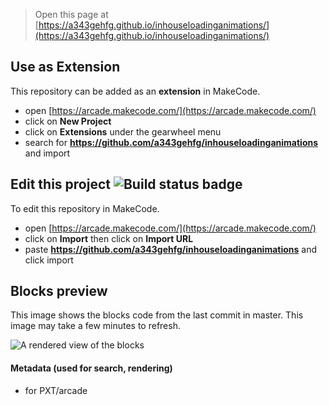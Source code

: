  


> Open this page at [https://a343gehfg.github.io/inhouseloadinganimations/](https://a343gehfg.github.io/inhouseloadinganimations/)

## Use as Extension

This repository can be added as an **extension** in MakeCode.

* open [https://arcade.makecode.com/](https://arcade.makecode.com/)
* click on **New Project**
* click on **Extensions** under the gearwheel menu
* search for **https://github.com/a343gehfg/inhouseloadinganimations** and import

## Edit this project ![Build status badge](https://github.com/unsignedarduino/inhouseloadinganimations/workflows/MakeCode/badge.svg)

To edit this repository in MakeCode.

* open [https://arcade.makecode.com/](https://arcade.makecode.com/)
* click on **Import** then click on **Import URL**
* paste **https://github.com/a343gehfg/inhouseloadinganimations** and click import

## Blocks preview

This image shows the blocks code from the last commit in master.
This image may take a few minutes to refresh.

![A rendered view of the blocks](https://github.com/unsignedarduino/inhouseloadinganimations/raw/master/.github/makecode/blocks.png)

#### Metadata (used for search, rendering)

* for PXT/arcade
<script src="https://makecode.com/gh-pages-embed.js"></script><script>makeCodeRender("{{ site.makecode.home_url }}", "{{ site.github.owner_name }}/{{ site.github.repository_name }}");</script>
